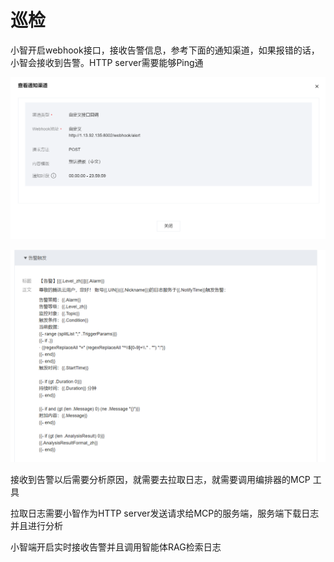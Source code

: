 # 巡检

小智开启webhook接口，接收告警信息，参考下面的通知渠道，如果报错的话，小智会接收到告警。HTTP server需要能够Ping通

![image-20250810221227160](./8%E6%9C%8810%E6%97%A5%E8%AE%B0%E5%BD%95.assets/image-20250810221227160-1754835148156-1.png)





![image-20250810221734077](./8%E6%9C%8810%E6%97%A5%E8%AE%B0%E5%BD%95.assets/image-20250810221734077-1754835455626-3.png)



接收到告警以后需要分析原因，就需要去拉取日志，就需要调用编排器的MCP 工具

拉取日志需要小智作为HTTP server发送请求给MCP的服务端，服务端下载日志并且进行分析





小智端开启实时接收告警并且调用智能体RAG检索日志

